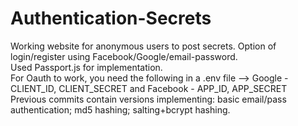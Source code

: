 # Authentication-Secrets
Working website for anonymous users to post secrets. 
Option of login/register using Facebook/Google/email-password.  
Used Passport.js for implementation.  
For Oauth to work, you need the following in a .env file --> Google - CLIENT_ID, CLIENT_SECRET and Facebook - APP_ID, APP_SECRET   
Previous commits contain versions implementing:  basic email/pass authentication; md5 hashing; salting+bcrypt hashing.

